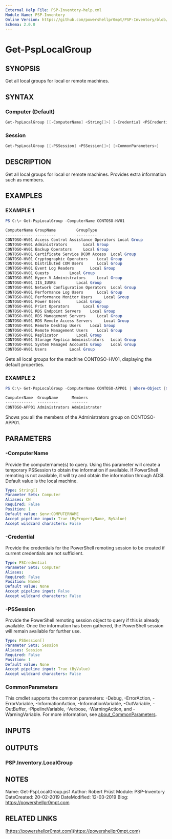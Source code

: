 ```yaml
---
External Help File: PSP-Inventory-help.xml
Module Name: PSP-Inventory
Online Version: https://github.com/powershellpr0mpt/PSP-Inventory/blob/master/docs/Get-PspLocalGroup.md
Schema: 2.0.0
---
```


# Get-PspLocalGroup

## SYNOPSIS

Get all local groups for local or remote machines.

## SYNTAX

### Computer (Default)

```powershell
Get-PspLocalGroup [[-ComputerName] <String[]>] [-Credential <PSCredential>] [<CommonParameters>]
```

### Session

```powershell
Get-PspLocalGroup [[-PSSession] <PSSession[]>] [<CommonParameters>]
```

## DESCRIPTION

Get all local groups for local or remote machines.
Provides extra information such as members.

## EXAMPLES

### EXAMPLE 1

```powershell
PS C:\> Get-PspLocalGroup -ComputerName CONTOSO-HV01

ComputerName GroupName         GroupType
------------ ---------         ---------
CONTOSO-HV01 Access Control Assistance Operators Local Group
CONTOSO-HV01 Administrators       Local Group
CONTOSO-HV01 Backup Operators     Local Group
CONTOSO-HV01 Certificate Service DCOM Access  Local Group
CONTOSO-HV01 Cryptographic Operators    Local Group
CONTOSO-HV01 Distributed COM Users      Local Group
CONTOSO-HV01 Event Log Readers       Local Group
CONTOSO-HV01 Guests         Local Group
CONTOSO-HV01 Hyper-V Administrators     Local Group
CONTOSO-HV01 IIS_IUSRS         Local Group
CONTOSO-HV01 Network Configuration Operators  Local Group
CONTOSO-HV01 Performance Log Users      Local Group
CONTOSO-HV01 Performance Monitor Users     Local Group
CONTOSO-HV01 Power Users       Local Group
CONTOSO-HV01 Print Operators      Local Group
CONTOSO-HV01 RDS Endpoint Servers    Local Group
CONTOSO-HV01 RDS Management Servers     Local Group
CONTOSO-HV01 RDS Remote Access Servers     Local Group
CONTOSO-HV01 Remote Desktop Users    Local Group
CONTOSO-HV01 Remote Management Users    Local Group
CONTOSO-HV01 Replicator        Local Group
CONTOSO-HV01 Storage Replica Administrators   Local Group
CONTOSO-HV01 System Managed Accounts Group    Local Group
CONTOSO-HV01 Users          Local Group
```

Gets all local groups for the machine CONTOSO-HV01, displaying the default properties.

### EXAMPLE 2

```powershell
PS C:\> Get-PspLocalGroup -ComputerName CONTOSO-APP01 | Where-Object {$_.GroupName -eq 'Administrators'} | Select-Object ComputerName,GroupName,Members

ComputerName  GroupName      Members
------------  ---------      -------
CONTOSO-APP01 Administrators Administrator
```

Shows you all the members of the Administrators group on CONTOSO-APP01.

## PARAMETERS

### -ComputerName

Provide the computername(s) to query.
Using this parameter will create a temporary PSSession to obtain the information if available.
If PowerShell remoting is not available, it will try and obtain the information through ADSI.
Default value is the local machine.

```yaml
Type: String[]
Parameter Sets: Computer
Aliases: CN
Required: False
Position: 1
Default value: $env:COMPUTERNAME
Accept pipeline input: True (ByPropertyName, ByValue)
Accept wildcard characters: False
```

### -Credential

Provide the credentials for the PowerShell remoting session to be created if current credentials are not sufficient.

```yaml
Type: PSCredential
Parameter Sets: Computer
Aliases:
Required: False
Position: Named
Default value: None
Accept pipeline input: False
Accept wildcard characters: False
```

### -PSSession

Provide the PowerShell remoting session object to query if this is already available.
Once the information has been gathered, the PowerShell session will remain available for further use.

```yaml
Type: PSSession[]
Parameter Sets: Session
Aliases: Session
Required: False
Position: 1
Default value: None
Accept pipeline input: True (ByValue)
Accept wildcard characters: False
```

### CommonParameters

This cmdlet supports the common parameters:
-Debug, -ErrorAction, -ErrorVariable, -InformationAction, -InformationVariable, -OutVariable, -OutBuffer, -PipelineVariable, -Verbose, -WarningAction, and -WarningVariable.
For more information, see [about_CommonParameters](http://go.microsoft.com/fwlink/?LinkID=113216).

## INPUTS

## OUTPUTS

### PSP.Inventory.LocalGroup

## NOTES

Name: Get-PspLocalGroup.ps1
Author: Robert Prüst
Module: PSP-Inventory
DateCreated: 20-02-2019
DateModified: 12-03-2019
Blog: https://powershellpr0mpt.com

## RELATED LINKS

[https://powershellpr0mpt.com](https://powershellpr0mpt.com)